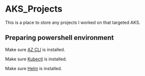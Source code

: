 # AKS_Projects
This is a place to store any projects I worked on that targeted AKS.

## Preparing powershell environment
Make sure [AZ CLI](https://aka.ms/installazurecliwindowsx64) is installed.

Make sure [Kubectl](https://kubernetes.io/docs/tasks/tools/install-kubectl-windows/#install-kubectl-binary-with-curl-on-windows) is installed.

Make sure [Helm](https://github.com/helm/helm/releases) is installed.


